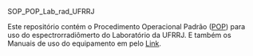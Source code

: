 SOP_POP_Lab_rad_UFRRJ


Este repositório contém o Procedimento Operacional Padrão ([POP](https://github.com/Gelsleichter/INP_PSS_DSM_HSM/blob/main/UFRRJ/SOP_LabSpec_UFRRJ/Procedimento%20Operacional%20Padr%C3%A3o%20(POP)%20-%20Laborat%C3%B3rio%20de%20Espectrorradiometria%20da%20UFRRJ.pdf)) para uso do espectrorradiômerto do Laboratório da UFRRJ. E também os Manuais de uso do equipamento em pelo [Link](https://www.dropbox.com/sh/gsavi9u7rq5y4dj/AABr3ydN6G5MuyeD9mZsJ1k1a?dl=0).
